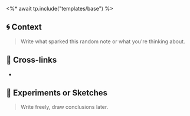 <%* await tp.include("templates/base") %>

## 🌀 Context

> Write what sparked this random note or what you're thinking about.

## 🔁 Cross-links

- 

## 🧪 Experiments or Sketches

> Write freely, draw conclusions later.
